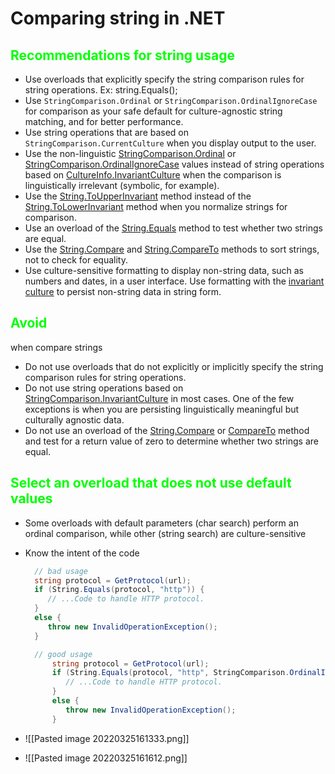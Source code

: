 # Comparing string in .NET
## <span style="color:#00FF00">Recommendations for string usage</span>
- Use overloads that explicitly specify the string comparison rules for string operations.
  Ex: string.Equals();
- Use `StringComparison.Ordinal` or `StringComparison.OrdinalIgnoreCase` for comparison as your safe default for culture-agnostic string matching, and for better performance.
- Use string operations that are based on `StringComparison.CurrentCulture` when you display output to the user.
- Use the non-linguistic [StringComparison.Ordinal](https://docs.microsoft.com/en-us/dotnet/api/system.stringcomparison#system-stringcomparison-ordinal) or [StringComparison.OrdinalIgnoreCase](https://docs.microsoft.com/en-us/dotnet/api/system.stringcomparison#system-stringcomparison-ordinalignorecase) values instead of string operations based on [CultureInfo.InvariantCulture](https://docs.microsoft.com/en-us/dotnet/api/system.globalization.cultureinfo.invariantculture) when the comparison is linguistically irrelevant (symbolic, for example).
- Use the [String.ToUpperInvariant](https://docs.microsoft.com/en-us/dotnet/api/system.string.toupperinvariant) method instead of the [String.ToLowerInvariant](https://docs.microsoft.com/en-us/dotnet/api/system.string.tolowerinvariant) method when you normalize strings for comparison.
-   Use an overload of the [String.Equals](https://docs.microsoft.com/en-us/dotnet/api/system.string.equals) method to test whether two strings are equal.
-   Use the [String.Compare](https://docs.microsoft.com/en-us/dotnet/api/system.string.compare) and [String.CompareTo](https://docs.microsoft.com/en-us/dotnet/api/system.string.compareto) methods to sort strings, not to check for equality.
-   Use culture-sensitive formatting to display non-string data, such as numbers and dates, in a user interface. Use formatting with the [invariant culture](https://docs.microsoft.com/en-us/dotnet/api/system.globalization.cultureinfo.invariantculture#system-globalization-cultureinfo-invariantculture) to persist non-string data in string form.
## <span style="color:#00FF00">Avoid 
 when compare strings</span>
-   Do not use overloads that do not explicitly or implicitly specify the string comparison rules for string operations.
-   Do not use string operations based on [StringComparison.InvariantCulture](https://docs.microsoft.com/en-us/dotnet/api/system.stringcomparison#system-stringcomparison-invariantculture) in most cases. One of the few exceptions is when you are persisting linguistically meaningful but culturally agnostic data.
-   Do not use an overload of the [String.Compare](https://docs.microsoft.com/en-us/dotnet/api/system.string.compare) or [CompareTo](https://docs.microsoft.com/en-us/dotnet/api/system.string.compareto) method and test for a return value of zero to determine whether two strings are equal.
## <span style="color:#00FF00">Select an overload that does not use default values</span>
- Some overloads with default parameters (char search) perform an ordinal comparison, while other (string search) are culture-sensitive
- Know the intent of the code
  ``````C#
	// bad usage
	string protocol = GetProtocol(url);
	if (String.Equals(protocol, "http")) {
	   // ...Code to handle HTTP protocol.
	}
	else {
	   throw new InvalidOperationException();
	}
  ``````

  ``````C#
	// good usage
		string protocol = GetProtocol(url);
		if (String.Equals(protocol, "http", StringComparison.OrdinalIgnoreCase)) {
		   // ...Code to handle HTTP protocol.
		}
		else {
		   throw new InvalidOperationException();
		}
  ``````
- ![[Pasted image 20220325161333.png]]
- ![[Pasted image 20220325161612.png]]
